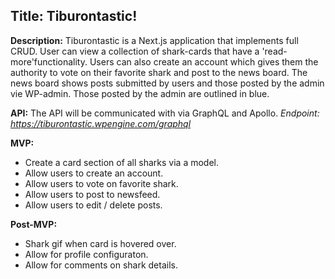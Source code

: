 ## Title: Tiburontastic!

**Description:** Tiburontastic is a Next.js application that implements full CRUD. User can view a collection of shark-cards that have a 'read-more'functionality. Users can also create an account which gives them the authority to vote on their favorite shark and post to the news board. The news board shows posts submitted by users and those posted by the admin vie WP-admin. Those posted by the admin are outlined in blue.

**API:** The API will be communicated with via GraphQL and Apollo.
*Endpoint: https://tiburontastic.wpengine.com/graphql*

**MVP:**
* Create a card section of all sharks via a model.
* Allow users to create an account.
* Allow users to vote on favorite shark.
* Allow users to post to newsfeed.
* Allow users to edit / delete posts.

**Post-MVP:**
* Shark gif when card is hovered over.
* Allow for profile configuraton.
* Allow for comments on shark details.
